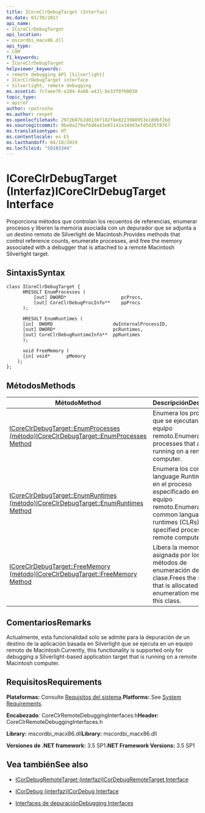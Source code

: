 ```yaml
---
title: ICoreClrDebugTarget (Interfaz)
ms.date: 03/30/2017
api_name:
- ICoreClrDebugTarget
api_location:
- mscordbi_macx86.dll
api_type:
- COM
f1_keywords:
- ICoreClrDebugTarget
helpviewer_keywords:
- remote debugging API [Silverlight]
- ICorClrDebugTarget interface
- Silverlight, remote debugging
ms.assetid: 7cfaee76-e284-4a66-a431-8e33f0f60038
topic_type:
- apiref
author: rpetrusha
ms.author: ronpet
ms.openlocfilehash: 2972b87b2d0136f182f8e8223988953e1896f2bd
ms.sourcegitcommit: 0be8a279af6d8a43e03141e349d3efd5d35f8767
ms.translationtype: HT
ms.contentlocale: es-ES
ms.lasthandoff: 04/18/2019
ms.locfileid: "59183344"
---
```

# <a name="icoreclrdebugtarget-interface"></a><span data-ttu-id="9b70b-102">ICoreClrDebugTarget (Interfaz)</span><span class="sxs-lookup"><span data-stu-id="9b70b-102">ICoreClrDebugTarget Interface</span></span>
<span data-ttu-id="9b70b-103">Proporciona métodos que controlan los recuentos de referencias, enumerar procesos y liberen la memoria asociada con un depurador que se adjunta a un destino remoto de Silverlight de Macintosh.</span><span class="sxs-lookup"><span data-stu-id="9b70b-103">Provides methods that control reference counts, enumerate processes, and free the memory associated with a debugger that is attached to a remote Macintosh Silverlight target.</span></span>  
  
## <a name="syntax"></a><span data-ttu-id="9b70b-104">Sintaxis</span><span class="sxs-lookup"><span data-stu-id="9b70b-104">Syntax</span></span>  
  
```  
class ICoreClrDebugTarget {  
      HRESULT EnumProcesses (  
          [out] DWORD*                    pcProcs,  
          [out] CoreClrDebugProcInfo**    ppProcs  
      );  
  
      HRESULT EnumRuntimes (  
      [in]  DWORD                      dwInternalProcessID,  
      [out] DWORD*                     pcRuntimes,  
      [out] CoreClrDebugRuntimeInfo**  ppRuntimes  
      );  
  
      void FreeMemory (  
      [in] void*      pMemory  
    );  
};  
```  
  
## <a name="methods"></a><span data-ttu-id="9b70b-105">Métodos</span><span class="sxs-lookup"><span data-stu-id="9b70b-105">Methods</span></span>  
  
|<span data-ttu-id="9b70b-106">Método</span><span class="sxs-lookup"><span data-stu-id="9b70b-106">Method</span></span>|<span data-ttu-id="9b70b-107">Descripción</span><span class="sxs-lookup"><span data-stu-id="9b70b-107">Description</span></span>|  
|------------|-----------------|  
|[<span data-ttu-id="9b70b-108">ICoreClrDebugTarget::EnumProcesses (método)</span><span class="sxs-lookup"><span data-stu-id="9b70b-108">ICoreClrDebugTarget::EnumProcesses Method</span></span>](../../../../docs/framework/unmanaged-api/debugging/icoreclrdebugtarget-enumprocesses-method.md)|<span data-ttu-id="9b70b-109">Enumera los procesos que se ejecutan en un equipo remoto.</span><span class="sxs-lookup"><span data-stu-id="9b70b-109">Enumerates the processes that are running on a remote computer.</span></span>|  
|[<span data-ttu-id="9b70b-110">ICoreClrDebugTarget::EnumRuntimes (método)</span><span class="sxs-lookup"><span data-stu-id="9b70b-110">ICoreClrDebugTarget::EnumRuntimes Method</span></span>](../../../../docs/framework/unmanaged-api/debugging/icoreclrdebugtarget-enumruntimes-method.md)|<span data-ttu-id="9b70b-111">Enumera los common language Runtime (CLR) en el proceso especificado en un equipo remoto.</span><span class="sxs-lookup"><span data-stu-id="9b70b-111">Enumerates the common language runtimes (CLRs) in the specified process on a remote computer.</span></span>|  
|[<span data-ttu-id="9b70b-112">ICoreClrDebugTarget::FreeMemory (método)</span><span class="sxs-lookup"><span data-stu-id="9b70b-112">ICoreClrDebugTarget::FreeMemory Method</span></span>](../../../../docs/framework/unmanaged-api/debugging/icoreclrdebugtarget-freememory-method.md)|<span data-ttu-id="9b70b-113">Libera la memoria asignada por los métodos de enumeración de esta clase.</span><span class="sxs-lookup"><span data-stu-id="9b70b-113">Frees the memory that is allocated by the enumeration methods in this class.</span></span>|  
  
## <a name="remarks"></a><span data-ttu-id="9b70b-114">Comentarios</span><span class="sxs-lookup"><span data-stu-id="9b70b-114">Remarks</span></span>  
 <span data-ttu-id="9b70b-115">Actualmente, esta funcionalidad solo se admite para la depuración de un destino de la aplicación basada en Silverlight que se ejecuta en un equipo remoto de Macintosh.</span><span class="sxs-lookup"><span data-stu-id="9b70b-115">Currently, this functionality is supported only for debugging a Silverlight-based application target that is running on a remote Macintosh computer.</span></span>  
  
## <a name="requirements"></a><span data-ttu-id="9b70b-116">Requisitos</span><span class="sxs-lookup"><span data-stu-id="9b70b-116">Requirements</span></span>  
 <span data-ttu-id="9b70b-117">**Plataformas:** Consulte [Requisitos del sistema](../../../../docs/framework/get-started/system-requirements.md).</span><span class="sxs-lookup"><span data-stu-id="9b70b-117">**Platforms:** See [System Requirements](../../../../docs/framework/get-started/system-requirements.md).</span></span>  
  
 <span data-ttu-id="9b70b-118">**Encabezado**: CoreClrRemoteDebuggingInterfaces.h</span><span class="sxs-lookup"><span data-stu-id="9b70b-118">**Header:** CoreClrRemoteDebuggingInterfaces.h</span></span>  
  
 <span data-ttu-id="9b70b-119">**Library:** mscordbi_macx86.dll</span><span class="sxs-lookup"><span data-stu-id="9b70b-119">**Library:** mscordbi_macx86.dll</span></span>  
  
 <span data-ttu-id="9b70b-120">**Versiones de .NET framework:** 3.5 SP1</span><span class="sxs-lookup"><span data-stu-id="9b70b-120">**.NET Framework Versions:** 3.5 SP1</span></span>  
  
## <a name="see-also"></a><span data-ttu-id="9b70b-121">Vea también</span><span class="sxs-lookup"><span data-stu-id="9b70b-121">See also</span></span>

- [<span data-ttu-id="9b70b-122">ICorDebugRemoteTarget (interfaz)</span><span class="sxs-lookup"><span data-stu-id="9b70b-122">ICorDebugRemoteTarget Interface</span></span>](../../../../docs/framework/unmanaged-api/debugging/icordebugremotetarget-interface.md)
- [<span data-ttu-id="9b70b-123">ICorDebug (interfaz)</span><span class="sxs-lookup"><span data-stu-id="9b70b-123">ICorDebug Interface</span></span>](../../../../docs/framework/unmanaged-api/debugging/icordebug-interface.md)

- [<span data-ttu-id="9b70b-124">Interfaces de depuración</span><span class="sxs-lookup"><span data-stu-id="9b70b-124">Debugging Interfaces</span></span>](../../../../docs/framework/unmanaged-api/debugging/debugging-interfaces.md)
